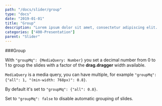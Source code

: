 ```yaml
---
path: "/docs/slider/group"
type: "docs"
date: "2019-01-01"
title: "Group"
description: "Lorem ipsum dolor sit amet, consectetur adipiscing elit. Nunc tempus laoreet leo sit amet iaculis."
categories: ["400-Presentation"]
parent: "Slider"
---
```


###Group

With `"groupMq": {MediaQuery: Number}` you set a decimal number from 0 to 1 to group the slides with a factor of the **drag.dragger** width available.

`MediaQuery` is a media query, you can have multiple, for example `"groupMq": {"all": 1, "(min-width: 768px)": 0.8}`.

By default it's set to `"groupMq": {"all": 0.8}`.

<demo>
  <demovanilla src="demos/inline/demos/slider/group-responsive">
  </demovanilla>
</demo>

Set to `"groupMq": false` to disable automatic grouping of slides.

<demo>
  <demovanilla src="demos/inline/demos/slider/group-false">
  </demovanilla>
</demo>
